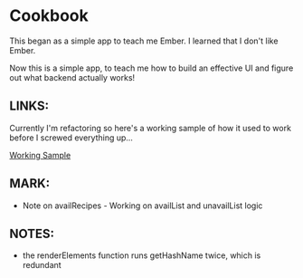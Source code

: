 Cookbook
=============

This began as a simple app to teach me Ember. I learned that I don't like Ember.

Now this is a simple app, to teach me how to build an effective UI and figure out what backend actually works!

LINKS:
-----

Currently I'm refactoring so here's a working sample of how it used to work before I screwed everything up...

<a href="http://natehub.net/cookbook" target="_blank">Working Sample</a>


MARK:
----
- Note on availRecipes - Working on availList and unavailList logic


NOTES:
-----

- the renderElements function runs getHashName twice, which is redundant